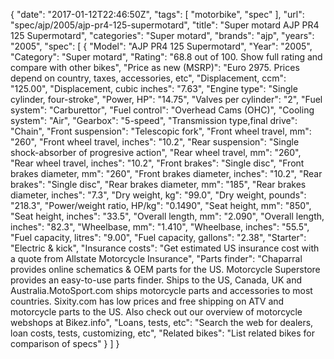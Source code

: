 {
    "date": "2017-01-12T22:46:50Z",
    "tags": [
        "motorbike",
        "spec"
    ],
    "url": "spec\/ajp\/2005\/ajp-pr4-125-supermotard",
    "title": "Super motard AJP PR4 125 Supermotard",
    "categories": "Super motard",
    "brands": "ajp",
    "years": "2005",
    "spec": [
        {
            "Model": "AJP PR4 125 Supermotard",
            "Year": "2005",
            "Category": "Super motard",
            "Rating": "68.8 out of 100. Show full rating and compare with other bikes",
            "Price as new (MSRP)": "Euro 2975.  Prices depend on country, taxes, accessories, etc",
            "Displacement, ccm": "125.00",
            "Displacement, cubic inches": "7.63",
            "Engine type": "Single cylinder, four-stroke",
            "Power, HP": "14.75",
            "Valves per cylinder": "2",
            "Fuel system": "Carburettor",
            "Fuel control": "Overhead Cams (OHC)",
            "Cooling system": "Air",
            "Gearbox": "5-speed",
            "Transmission type,final drive": "Chain",
            "Front suspension": "Telescopic fork",
            "Front wheel travel, mm": "260",
            "Front wheel travel, inches": "10.2",
            "Rear suspension": "Single shock-absorber of progresive action",
            "Rear wheel travel, mm": "260",
            "Rear wheel travel, inches": "10.2",
            "Front brakes": "Single disc",
            "Front brakes diameter, mm": "260",
            "Front brakes diameter, inches": "10.2",
            "Rear brakes": "Single disc",
            "Rear brakes diameter, mm": "185",
            "Rear brakes diameter, inches": "7.3",
            "Dry weight, kg": "99.0",
            "Dry weight, pounds": "218.3",
            "Power\/weight ratio, HP\/kg": "0.1490",
            "Seat height, mm": "850",
            "Seat height, inches": "33.5",
            "Overall length, mm": "2.090",
            "Overall length, inches": "82.3",
            "Wheelbase, mm": "1.410",
            "Wheelbase, inches": "55.5",
            "Fuel capacity, litres": "9.00",
            "Fuel capacity, gallons": "2.38",
            "Starter": "Electric & kick",
            "Insurance costs": "Get estimated US insurance cost with a quote from Allstate Motorcycle Insurance",
            "Parts finder": "Chaparral provides online schematics & OEM parts for the US.   Motorcycle Superstore provides an easy-to-use parts finder. Ships to the US, Canada, UK and Australia.MotoSport.com ships motorcycle parts and accessories to most countries.    Sixity.com has low prices and free shipping on ATV and motorcycle parts to the US. Also check out our overview of motorcycle webshops at Bikez.info",
            "Loans, tests, etc": "Search the web for dealers, loan costs, tests, customizing, etc",
            "Related bikes": "List related bikes for comparison of specs"
        }
    ]
}